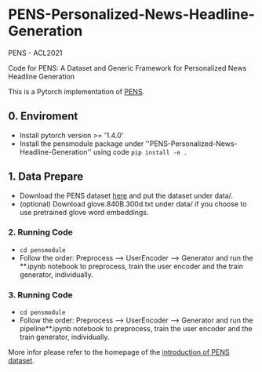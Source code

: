 # PENS-Personalized-News-Headline-Generation
PENS - ACL2021 

Code for PENS: A Dataset and Generic Framework for Personalized News Headline Generation

This is a Pytorch implementation of [PENS](https://www.microsoft.com/en-us/research/uploads/prod/2021/06/ACL2021_PENS_Camera_Ready_1862_Paper.pdf). 


## 0. Enviroment
- Install pytorch version >= '1.4.0'
- Install the pensmodule package under ''PENS-Personalized-News-Headline-Generation'' using code ``` pip install -e . ```

## 1. Data Prepare
- Download the PENS dataset [here](https://msnews.github.io/pens.html) and put the dataset under data/.
- (optional) Download glove.840B.300d.txt under data/ if you choose to use pretrained glove word embeddings.

### 2. Running Code
- ```cd pensmodule ```
- Follow the order: Preprocess --> UserEncoder --> Generator and run the **.ipynb notebook to preprocess, train the user encoder and the train generator, individually.

### 3. Running Code
- ```cd pensmodule ```
- Follow the order: Preprocess --> UserEncoder --> Generator and run the pipeline**.ipynb notebook to preprocess, train the user encoder and the train generator, individually.

More infor please refer to the homepage of the [introduction of PENS dataset](https://msnews.github.io/pens.html).
